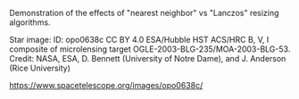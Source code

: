 Demonstration of the effects of "nearest neighbor" vs "Lanczos" resizing
algorithms.

Star image: ID: opo0638c CC BY 4.0 ESA/Hubble HST ACS/HRC B, V, I
composite of microlensing target OGLE-2003-BLG-235/MOA-2003-BLG-53.
Credit: NASA, ESA, D. Bennett (University of Notre Dame), and J.
Anderson (Rice University)

<https://www.spacetelescope.org/images/opo0638c/>